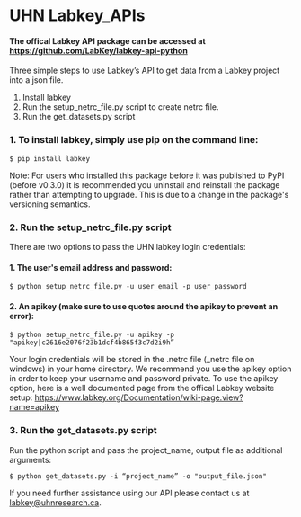 # UHN Labkey_APIs

#### The offical Labkey API package can be accessed at https://github.com/LabKey/labkey-api-python

Three simple steps to use Labkey’s API to get data from a Labkey project into a json file.
1. Install labkey 
2. Run the setup_netrc_file.py script to create netrc file.
3. Run the get_datasets.py script

### 1. To install labkey, simply use pip on the command line: 
	$ pip install labkey

Note: For users who installed this package before it was published to PyPI (before v0.3.0) it is recommended you uninstall and reinstall the package rather than attempting to upgrade. This is due to a change in the package's versioning semantics.

### 2. Run the setup_netrc_file.py script

There are two options to pass the UHN labkey login credentials:
#### 1. The user's email address and password: 
```
$ python setup_netrc_file.py -u user_email -p user_password
```
#### 2. An apikey (make sure to use quotes around the apikey to prevent an error): 
```
$ python setup_netrc_file.py -u apikey -p "apikey|c2616e2076f23b1dcf4b865f3c7d2i9h” 
```

Your login credentials will be stored in the .netrc file (_netrc file on windows) in your home directory. We recommend you use the apikey option in order to keep your username and password private. To use the apikey option, here is a well documented page from the offical Labkey website setup: https://www.labkey.org/Documentation/wiki-page.view?name=apikey

### 3. Run the get_datasets.py script 

Run the python script and pass the project_name, output file as additional arguments: 
```
$ python get_datasets.py -i “project_name” -o "output_file.json"
```

If you need further assistance using our API please contact us at labkey@uhnresearch.ca.
